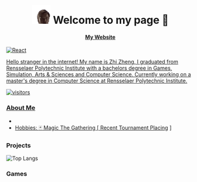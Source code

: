<h1 align="center"><img src="images/hello-there.gif" width="50"/> Welcome to my page 👋 </h1>

<h4 align="center"> <a href="https://lepronliner.github.io/portfolio/"> My Website </h4>

<img alt="React" src="https://img.shields.io/badge/-React-45b8d8?style=flat-square&logo=react&logoColor=white" />

Hello stranger in the internet! My name is Zhi Zheng, I graduated from Rensselaer Polytechnic Institute with a bachelors degree in Games, Simulation, Arts & Sciences and Computer Science. Currently working on a master's degree in Computer Science at Rensselaer Polytechnic Institute.

![visitors](https://visitor-badge.laobi.icu/badge?page_id=https://github.com/LepronlineR)

### About Me



-
- Hobbies: :black_joker: Magic The Gathering [ [Recent Tournament Placing](https://www.mtggoldfish.com/deck/5681347#paper) ]

### Projects

![Top Langs](https://github-readme-stats.vercel.app/api/top-langs/?username=lepronliner&langs_count=9&layout=donut&card_width=400)

### Games



